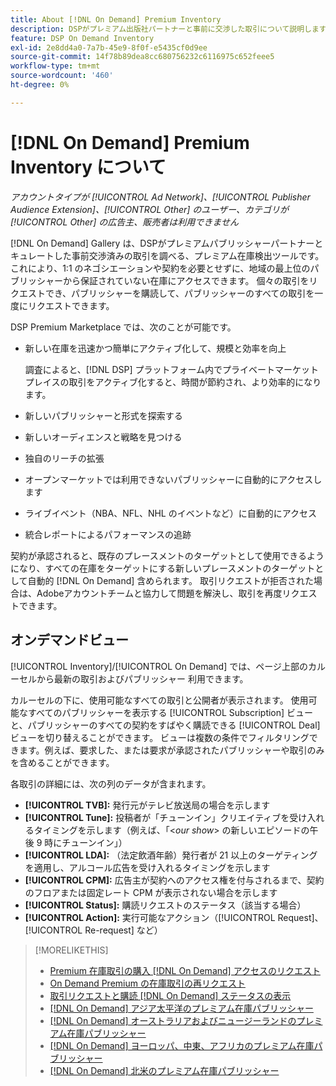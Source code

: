 ```yaml
---
title: About [!DNL On Demand] Premium Inventory
description: DSPがプレミアム出版社パートナーと事前に交渉した取引について説明します。
feature: DSP On Demand Inventory
exl-id: 2e8dd4a0-7a7b-45e9-8f0f-e5435cf0d9ee
source-git-commit: 14f78b89dea8cc680756232c6116975c652feee5
workflow-type: tm+mt
source-wordcount: '460'
ht-degree: 0%

---
```


# [!DNL On Demand] Premium Inventory について

*アカウントタイプが [!UICONTROL Ad Network]、[!UICONTROL Publisher Audience Extension]、[!UICONTROL Other] のユーザー、カテゴリが [!UICONTROL Other] の広告主、販売者は利用できません*

[!DNL On Demand] Gallery は、DSPがプレミアムパブリッシャーパートナーとキュレートした事前交渉済みの取引を調べる、プレミアム在庫検出ツールです。 これにより、1:1 のネゴシエーションや契約を必要とせずに、地域の最上位のパブリッシャーから保証されていない在庫にアクセスできます。 個々の取引をリクエストでき、パブリッシャーを購読して、パブリッシャーのすべての取引を一度にリクエストできます。

DSP Premium Marketplace では、次のことが可能です。

* 新しい在庫を迅速かつ簡単にアクティブ化して、規模と効率を向上

  調査によると、[!DNL DSP] プラットフォーム内でプライベートマーケットプレイスの取引をアクティブ化すると、時間が節約され、より効率的になります。

* 新しいパブリッシャーと形式を探索する

* 新しいオーディエンスと戦略を見つける

* 独自のリーチの拡張

* オープンマーケットでは利用できないパブリッシャーに自動的にアクセスします

* ライブイベント（NBA、NFL、NHL のイベントなど）に自動的にアクセス

* 統合レポートによるパフォーマンスの追跡

契約が承認されると、既存のプレースメントのターゲットとして使用できるようになり、すべての在庫をターゲットにする新しいプレースメントのターゲットとして自動的 [!DNL On Demand] 含められます。 取引リクエストが拒否された場合は、Adobeアカウントチームと協力して問題を解決し、取引を再度リクエストできます。

## オンデマンドビュー

[!UICONTROL Inventory]/[!UICONTROL On Demand] では、ページ上部のカルーセルから最新の取引およびパブリッシャー <!-- how recent? --> 利用できます。

カルーセルの下に、使用可能なすべての取引と公開者が表示されます。 使用可能なすべてのパブリッシャーを表示する [!UICONTROL Subscription] ビューと、パブリッシャーのすべての契約をすばやく購読できる [!UICONTROL Deal] ビューを切り替えることができます。 ビューは複数の条件でフィルタリングできます。例えば、要求した、または要求が承認されたパブリッシャーや取引のみを含めることができます。

各取引の詳細には、次の列のデータが含まれます。

* **[!UICONTROL TVB]:** 発行元がテレビ放送局の場合を示します
* **[!UICONTROL Tune]:** 投稿者が「チューンイン」クリエイティブを受け入れるタイミングを示します（例えば、「&lt;*our show*\> の新しいエピソードの午後 9 時にチューンイン」）
* **[!UICONTROL LDA]:** （法定飲酒年齢）発行者が 21 以上のターゲティングを適用し、アルコール広告を受け入れるタイミングを示します
* **[!UICONTROL CPM]:** 広告主が契約へのアクセス権を付与されるまで、契約のフロアまたは固定レート CPM が表示されない場合を示します
* **[!UICONTROL Status]:** 購読リクエストのステータス（該当する場合）
* **[!UICONTROL Action]:** 実行可能なアクション（[!UICONTROL Request]、[!UICONTROL Re-request] など）

>[!MORELIKETHIS]
>
>* [Premium 在庫取引の購入  [!DNL On Demand]  アクセスのリクエスト ](on-demand-inventory-subscribe.md)
>* [On Demand Premium の在庫取引の再リクエスト ](on-demand-inventory-rerequest.md)
>* [ 取引リクエストと購読  [!DNL On Demand]  ステータスの表示 ](on-demand-inventory-view-status.md)
>* [[!DNL On Demand]  アジア太平洋のプレミアム在庫パブリッシャー ](on-demand-inventory-publishers-apac.md)
>* [[!DNL On Demand]  オーストラリアおよびニュージーランドのプレミアム在庫パブリッシャー ](on-demand-inventory-publishers-anz.md)
>* [[!DNL On Demand]  ヨーロッパ、中東、アフリカのプレミアム在庫パブリッシャー ](on-demand-inventory-publishers-emea.md)
>* [[!DNL On Demand]  北米のプレミアム在庫パブリッシャー ](on-demand-inventory-publishers-na.md)
